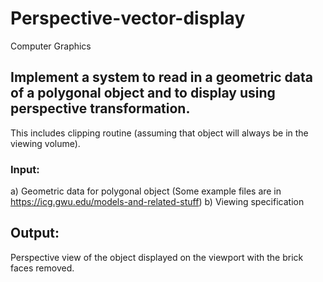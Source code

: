 # Perspective-vector-display
Computer Graphics

## Implement a system to read in a geometric data of a polygonal object and to display using perspective transformation. 
This includes clipping routine (assuming that object will always be in the viewing volume).

### Input:
a) Geometric data for polygonal object (Some example files are in https://icg.gwu.edu/models-and-related-stuff)
b) Viewing specification

## Output:
Perspective view of the object displayed on the viewport with the brick faces removed.



